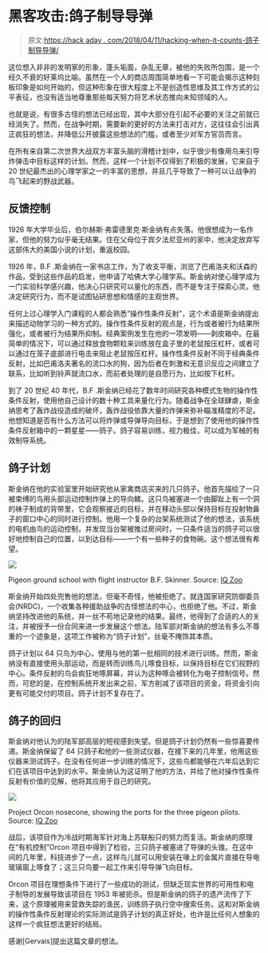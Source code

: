 # 黑客攻击:鸽子制导导弹

> 原文:[https://hack aday . com/2018/04/11/hacking-when-it-counts-鸽子制导导弹/](https://hackaday.com/2018/04/11/hacking-when-it-counts-pigeon-guided-missiles/)

这位想入非非的发明家的形象，蓬头垢面，杂乱无章，被他的失败所包围，是一个经久不衰的好莱坞比喻。虽然在一个人的商店周围简单地看一下可能会揭示这种刻板印象是如何开始的，但这种形象在很大程度上不是创造性思维及其工作方式的公平表征，也没有适当地尊重那些每天努力将艺术状态推向未知领域的人。

也就是说，有很多古怪的想法已经出现，其中大部分在引起不必要的关注之前就已经消失了。然而，在战争时期，需要新的更好的方法来打击对方，这往往会引出真正疯狂的想法，并降低公开披露这些想法的门槛，或者至少对军方官员而言。

在所有来自第二次世界大战双方丰富头脑的滑稽计划中，似乎很少有像用鸟来引导炸弹击中目标这样的计划。然而，这样一个计划不仅得到了积极的发展，它来自于 20 世纪最杰出的心理学家之一的丰富的思想，并且几乎导致了一种可以让战争的鸟飞起来的野战武器。

## 反馈控制

1926 年大学毕业后，伯尔赫斯·弗雷德里克·斯金纳有点失落。他很想成为一名作家，但他的努力似乎毫无结果。住在父母位于宾夕法尼亚州的家中，他决定放弃写这部伟大的美国小说的计划，重返校园。

1926 年，B.F .斯金纳在一家书店工作，为了收支平衡，浏览了巴甫洛夫和沃森的作品，受到这些作品的启发，他申请了哈佛大学心理学系。斯金纳对使心理学成为一门实验科学感兴趣，他决心只研究可以量化的东西，而不是专注于探索心灵。他决定研究行为，而不是试图钻研思想和情感的主观世界。

任何上过心理学入门课程的人都会熟悉“操作性条件反射”，这个术语是斯金纳提出来描述动物学习的一种方式的。操作性条件反射的观点是，行为或者被行为结果所强化，或者被行为结果所抑制。经典案例发生在他的一项发明——剥皮箱中。在最简单的情况下，可以通过释放食物颗粒来训练放在盒子里的老鼠按压杠杆，或者可以通过在笼子底部进行电击来阻止老鼠按压杠杆。操作性条件反射不同于经典条件反射，比如巴甫洛夫著名的流口水的狗，因为后者在刺激和无意识反应之间建立了联系，比如听到铃声就流口水，而前者处理的是自愿行为，比如按下杠杆。

到了 20 世纪 40 年代，B.F .斯金纳已经花了数年时间研究各种模式生物的操作性条件反射，使用他自己设计的数十种工具来量化行为。随着战争在全球肆虐，斯金纳思考了轰炸战役造成的破坏，轰炸战役依靠大量的炸弹来弥补瞄准精度的不足。他想知道是否有什么方法可以将炸弹或导弹导向目标，于是想到了使用他的操作性条件反射箱中的一颗星星——鸽子。鸽子容易训练，视力极佳，可以成为军械的有效制导系统。

## 鸽子计划

斯金纳在他的实验室里开始研究他从家禽商店买来的几只鸽子。他首先描绘了一只被束缚的鸟用头部运动控制炸弹上的导向鳍。这只鸟被塞进一个由脚趾上有一个洞的袜子制成的背带里，它会观察接近的目标，并在移动头部以保持目标在投射物鼻子的窗口中心的同时进行控制。他用一个复杂的台架系统测试了他的想法，该系统的电机由鸟的运动控制，并发现当台架被推过房间时，一只条件适当的鸽子可以很好地控制自己的位置，以到达目标——一个有一些种子的食物碗。这个想法很有希望。

[![](../Images/36a20406ac991190b2267d0a71170fa4.png)](https://hackaday.com/wp-content/uploads/2018/03/pigeon5.jpg)

Pigeon ground school with flight instructor B.F. Skinner. Source: [IQ Zoo](https://www3.uca.edu/iqzoo/iqzoo.htm)

斯金纳开始四处兜售他的想法，但毫不奇怪，他被拒绝了。就连国家研究防御委员会(NRDC)，一个收集各种援助战争的古怪想法的中心，也拒绝了他。不过，斯金纳坚持改进他的系统，并一丝不苟地记录他的结果。最终，他得到了合适的人的关注，并被授予一份合同来进一步发展这个想法。陆军部对斯金纳的想法有多么不尊重的一个迹象是，这项工作被称为“鸽子计划”，丝毫不掩饰其本质。

鸽子计划以 64 只鸟为中心，使用与他的第一批相同的技术进行训练。然而，斯金纳没有直接使用头部运动，而是转而训练鸟儿啄食目标，以保持目标在它们视野的中心。条件反射的鸟会疯狂地啄屏幕，并认为这种啄会被转化为电子控制信号。然而，可悲的是，在控制系统开发出来之前，军方削减了该项目的资金，将资金引向更有可能交付的项目。鸽子计划不复存在了。

## 鸽子的回归

斯金纳对他认为的陆军部高层的短视感到失望。但是鸽子计划仍然有一些惊喜要传递。斯金纳保留了 64 只鸽子和他的一些测试仪器，在接下来的几年里，他用这些仪器来测试鸽子。在没有任何进一步训练的情况下，这些鸟都能够在六年后达到它们在该项目中达到的水平。斯金纳认为这证明了他的方法，并给了他对操作性条件反射有价值的见解，他将其应用于自己的研究。

[![](../Images/9a67a308970bada361f9eedafc58c3bb.png)](https://hackaday.com/wp-content/uploads/2018/03/pigeon6.jpg)

Project Orcon nosecone, showing the ports for the three pigeon pilots. Source: [IQ Zoo](https://www3.uca.edu/iqzoo/iqzoo.htm)

战后，该项目作为冷战时期海军针对海上苏联船只的努力而复活。斯金纳的原理在“有机控制”Orcon 项目中得到了检验，三只鸽子被塞进了导弹的头锥。在这中间的几年里，科技进步了一点，这样鸟儿就可以用安装在喙上的金属片直接在导电玻璃窗上啄食了；这三只鸟要一起工作来引导导弹飞向目标。

Orcon 项目在理想条件下进行了一些成功的测试，但缺乏现实世界的可用性和电子制导的发展导致该项目在 1953 年被扼杀。但是斯金纳的鸽子的遗产流传了下来，这个原理被用来营救失踪的渔民，训练鸽子执行空中搜索任务。这和对斯金纳的操作性条件反射理论的实际测试是鸽子计划的真正好处，也许是比任何人想象的这样一个疯狂想法更好的结局。

感谢[Gervais]提出这篇文章的想法。